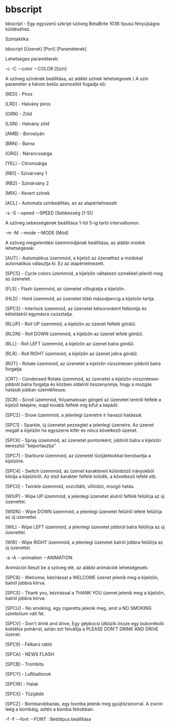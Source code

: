 # bbscript

bbscript - Egy egyszerű szkript szöveg BetaBrite 1036 típusú fényújságra küldéséhez.

Szintaktika:

bbscript [Üzenet] [Port] [Paraméterek]

Lehetséges paraméterek:

-c -C --color --COLOR [Szín]

A szöveg színének beállítása, az alábbi színek lehetségesek ( A szín paraméter a három betűs azonosítót fogadja el):

[RED] - Piros

[LRD] - Halvány piros

[GRN] - Zöld

[LGN] - Halvány zöld

[AMB] - Borostyán

[BRN] - Barna

[ORG] - Narancssárga

[YEL] - Citromsárga

[RB1] - Szivárvány 1

[RB2] - Szivárvány 2

[MIX] - Kevert színek

[ACL] - Automata színbeállítás, ez az alapértelmezett

-s -S --speed --SPEED [Sebbesség (1-5)]

A szöveg sebességének beállítása 1-tól 5-ig tartó intervallumon.

-m -M --mode  --MODE [Mód]

A szöveg megjelenítési üzemmódjának beállítása, az alábbi módok lehetségesek:

 [AUT] - Automatikus üzemmód, a kijelző az üzenethez a módokat automatikus választja ki. Ez az alapértelmezett. 

 [SPC5] - Cycle colors üzemmód, a kijelzőn váltakozó színekkel jeleníti meg az üzenetet.

 [FLS] - Flash üzemmód, az üzenetet villogtatja a kijelzőn.

 [HLD] - Hold üzemmód, az üzenetet több másodpercig a kijelzőn tartja.

 [SPC3] - Interlock üzemmód, az üzenetet kétsoronként felbontja és kétoldalról egymásra csúsztatja.

 [RLUP] - Roll UP üzemmód, a kijelzőn az üzenet felfelé gördül.

 [RLDN] - Roll DOWN üzemmód, a kijelzőn az üzenet lefelé gördül.

 [RLL] - Roll LEFT üzemmód, a kijelzőn az üzenet balra gördül.

 [RLR] - Roll RIGHT üzemmód, a kijelzőn az üzenet jobra gördül.
 
 [ROT] - Rotate üzemmód, az üzenetet a kijelzőn vízszintesen jobbról balra forgatja.

 [CRT] - Condensed Rotate üzemmód, az üzenetet a kijelzőn vízszintesen jobbról balra forgatja és közben oldalról összenyomja, hogy a mozgás hatását jobban szemléltesse.

 [SCR] - Scroll üzemmód, folyamatosan görgeti az üzenetet lentről felfelé a kijelző tetejére, majd tovább felfelé míg kifut a képből.

 [SPC2] - Snow üzemmód, a jelenlegi üzenetre ír havazó hatással.

 [SPC1] - Sparkle, új üzenetet pezsegtet a jelenlegi üzenetre. Az üzenet megáll a kijelzőn ha egyszerre kifér és nincs következő üzenet.

 [SPC6] - Spray üzemmód, az üzenetet pontonként, jobbról balra a kijelzőn keresztül "beporlasztja" 

 [SPC7] - Starburst üzemmód, az üzenetet tűzijátékokkal berobantja a kijelzőre.

 [SPC4] - Switch üzemmód, az üzenet karaktereit különböző irányokból kitolja a kijelzőről. Az első karakter felfelé tolódik, a következő lefelé stb.

 [SPC0] - Twinkle üzemmód, oszcilláló, villódzó, mozgó hatás.

 [WIUP] - Wipe UP üzemmód, a jelenlegi üzenetet alulról felfelé felülírja az új üzenettel.

 [WIDN] - Wipe DOWN üzemmód, a jelenlegi üzenetet felülről lefelé felülírja az új üzenettel.

 [WIL] - Wipe LEFT üzemmód, a jelenlegi üzenetet jobbról balra felülírja az új üzenettel.

 [WIR] - Wipe RIGHT üzemmód, a jelenlegi üzenetet balról jobbra felülírja az új üzenettel.

-a -A --animation --ANIMATION

Animációt illeszt be a szöveg elé, az alábbi animációk lehetségesek:

 [SPC8] - Welcome, kézírással a WELCOME üzenet jelenik meg a kijelzőn, balról jobbra kiírva.

 [SPCS] - Thank you, kézírással a THANK YOU üzenet jelenik meg a kijelzőn, balról jobbra kiírva.

 [SPCU] - No smoking, egy cigaretta jelenik meg, amit a NO SMOKING szimbólum vált fel.

 [SPCV] - Don't drink and drive, Egy gépkocsi ütközik össze egy buborékoló koktélos pohárral, aztán ezt felváltja a PLEASE DON'T DRINK AND DRIVE üzenet.

 [SPC9] - Félkarú rabló

 [SPCA] - NEWS FLASH

 [SPCB] - Trombita

 [SPCY] - Luftballonok

 [SPCW] - Halak

 [SPCX] - Tűzijáték

 [SPCZ] - Bombarobbanás, egy bomba jelenik meg gyújtózsinorral. A zsinór leég a bombáig, aztén a bomba felrobban.  

-f -F --font --FONT : Betűtípus beállítása
